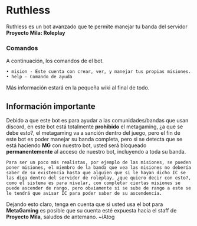 # Ruthless
Ruthless es un bot avanzado que te permite manejar tu banda del servidor **Proyecto Mila: Roleplay**

### Comandos
A continuación, los comandos de el bot.
```
• mision - Este cuenta con crear, ver, y manejar tus propias misiones.
• help - Comando de ayuda
```
Más información estará en la pequeña wiki al final de todo.

## Información importante
Debido a que este bot es para ayudar a las comunidades/bandas que usan discord, en este bot está totalmente **prohibido** el metagaming, ¿a que se debe esto?, el metagaming va a sanción dentro del juego, pero el fin de este bot es poder manejar su banda completa, pero si se detecta que se está haciendo **MG** con nuestro bot, usted será bloqueado **permanentemente** al acceso de nuestro bot, incluyendo a toda su banda.
```
Para ser un poco más realistas, por ejemplo de las misiones, se pueden 
poner misiones, el miembro de la banda que vea las misiones no debería
saber de su existencia hasta que alguien que si le hayan dicho IC se
las diga dentro del servidor de roleplay, ¿que quiero decir con esto?,
como el sistema es para nivelar, con completar ciertas misiones se
puede ascender de rango, pero obviamente si se sube de rango a este se
le tendrá que avisar IC para poder saber de su ascendencia.
```
Dejando esto claro, tenga en cuenta que si usted usa el bot para **MetaGaming** es posible que su cuenta esté expuesta hacia el staff de **Proyecto Mila**, saludos de antemano. ~iAtog